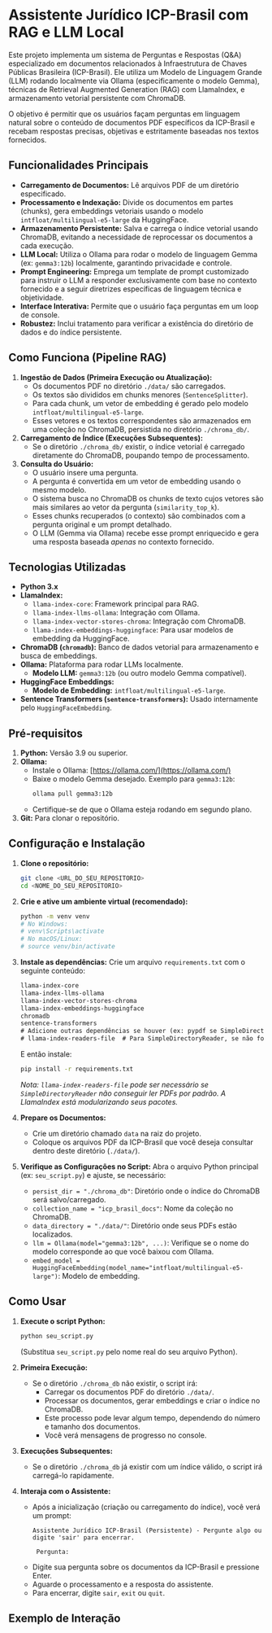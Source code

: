 # Assistente Jurídico ICP-Brasil com RAG e LLM Local

Este projeto implementa um sistema de Perguntas e Respostas (Q&A) especializado em documentos relacionados à Infraestrutura de Chaves Públicas Brasileira (ICP-Brasil). Ele utiliza um Modelo de Linguagem Grande (LLM) rodando localmente via Ollama (especificamente o modelo Gemma), técnicas de Retrieval Augmented Generation (RAG) com LlamaIndex, e armazenamento vetorial persistente com ChromaDB.

O objetivo é permitir que os usuários façam perguntas em linguagem natural sobre o conteúdo de documentos PDF específicos da ICP-Brasil e recebam respostas precisas, objetivas e estritamente baseadas nos textos fornecidos.

## Funcionalidades Principais

* **Carregamento de Documentos:** Lê arquivos PDF de um diretório especificado.
* **Processamento e Indexação:** Divide os documentos em partes (chunks), gera embeddings vetoriais usando o modelo `intfloat/multilingual-e5-large` da HuggingFace.
* **Armazenamento Persistente:** Salva e carrega o índice vetorial usando ChromaDB, evitando a necessidade de reprocessar os documentos a cada execução.
* **LLM Local:** Utiliza o Ollama para rodar o modelo de linguagem Gemma (ex: `gemma3:12b`) localmente, garantindo privacidade e controle.
* **Prompt Engineering:** Emprega um template de prompt customizado para instruir o LLM a responder exclusivamente com base no contexto fornecido e a seguir diretrizes específicas de linguagem técnica e objetividade.
* **Interface Interativa:** Permite que o usuário faça perguntas em um loop de console.
* **Robustez:** Inclui tratamento para verificar a existência do diretório de dados e do índice persistente.

## Como Funciona (Pipeline RAG)

1.  **Ingestão de Dados (Primeira Execução ou Atualização):**
    * Os documentos PDF no diretório `./data/` são carregados.
    * Os textos são divididos em chunks menores (`SentenceSplitter`).
    * Para cada chunk, um vetor de embedding é gerado pelo modelo `intfloat/multilingual-e5-large`.
    * Esses vetores e os textos correspondentes são armazenados em uma coleção no ChromaDB, persistida no diretório `./chroma_db/`.
2.  **Carregamento de Índice (Execuções Subsequentes):**
    * Se o diretório `./chroma_db/` existir, o índice vetorial é carregado diretamente do ChromaDB, poupando tempo de processamento.
3.  **Consulta do Usuário:**
    * O usuário insere uma pergunta.
    * A pergunta é convertida em um vetor de embedding usando o mesmo modelo.
    * O sistema busca no ChromaDB os chunks de texto cujos vetores são mais similares ao vetor da pergunta (`similarity_top_k`).
    * Esses chunks recuperados (o contexto) são combinados com a pergunta original e um prompt detalhado.
    * O LLM (Gemma via Ollama) recebe esse prompt enriquecido e gera uma resposta baseada *apenas* no contexto fornecido.

## Tecnologias Utilizadas

* **Python 3.x**
* **LlamaIndex:**
    * `llama-index-core`: Framework principal para RAG.
    * `llama-index-llms-ollama`: Integração com Ollama.
    * `llama-index-vector-stores-chroma`: Integração com ChromaDB.
    * `llama-index-embeddings-huggingface`: Para usar modelos de embedding da HuggingFace.
* **ChromaDB (`chromadb`):** Banco de dados vetorial para armazenamento e busca de embeddings.
* **Ollama:** Plataforma para rodar LLMs localmente.
    * **Modelo LLM:** `gemma3:12b` (ou outro modelo Gemma compatível).
* **HuggingFace Embeddings:**
    * **Modelo de Embedding:** `intfloat/multilingual-e5-large`.
* **Sentence Transformers (`sentence-transformers`):** Usado internamente pelo `HuggingFaceEmbedding`.

## Pré-requisitos

1.  **Python:** Versão 3.9 ou superior.
2.  **Ollama:**
    * Instale o Ollama: [https://ollama.com/](https://ollama.com/)
    * Baixe o modelo Gemma desejado. Exemplo para `gemma3:12b`:
        ```bash
        ollama pull gemma3:12b
        ```
    * Certifique-se de que o Ollama esteja rodando em segundo plano.
3.  **Git:** Para clonar o repositório.

## Configuração e Instalação

1.  **Clone o repositório:**
    ```bash
    git clone <URL_DO_SEU_REPOSITORIO>
    cd <NOME_DO_SEU_REPOSITORIO>
    ```

2.  **Crie e ative um ambiente virtual (recomendado):**
    ```bash
    python -m venv venv
    # No Windows:
    # venv\Scripts\activate
    # No macOS/Linux:
    # source venv/bin/activate
    ```

3.  **Instale as dependências:**
    Crie um arquivo `requirements.txt` com o seguinte conteúdo:
    ```txt
    llama-index-core
    llama-index-llms-ollama
    llama-index-vector-stores-chroma
    llama-index-embeddings-huggingface
    chromadb
    sentence-transformers
    # Adicione outras dependências se houver (ex: pypdf se SimpleDirectoryReader precisar para PDFs)
    # llama-index-readers-file  # Para SimpleDirectoryReader, se não for pego automaticamente
    ```
    E então instale:
    ```bash
    pip install -r requirements.txt
    ```
    *Nota: `llama-index-readers-file` pode ser necessário se `SimpleDirectoryReader` não conseguir ler PDFs por padrão. A LlamaIndex está modularizando seus pacotes.*

4.  **Prepare os Documentos:**
    * Crie um diretório chamado `data` na raiz do projeto.
    * Coloque os arquivos PDF da ICP-Brasil que você deseja consultar dentro deste diretório (`./data/`).

5.  **Verifique as Configurações no Script:**
    Abra o arquivo Python principal (ex: `seu_script.py`) e ajuste, se necessário:
    * `persist_dir = "./chroma_db"`: Diretório onde o índice do ChromaDB será salvo/carregado.
    * `collection_name = "icp_brasil_docs"`: Nome da coleção no ChromaDB.
    * `data_directory = "./data/"`: Diretório onde seus PDFs estão localizados.
    * `llm = Ollama(model="gemma3:12b", ...)`: Verifique se o nome do modelo corresponde ao que você baixou com Ollama.
    * `embed_model = HuggingFaceEmbedding(model_name="intfloat/multilingual-e5-large")`: Modelo de embedding.

## Como Usar

1.  **Execute o script Python:**
    ```bash
    python seu_script.py
    ```
    (Substitua `seu_script.py` pelo nome real do seu arquivo Python).

2.  **Primeira Execução:**
    * Se o diretório `./chroma_db` não existir, o script irá:
        * Carregar os documentos PDF do diretório `./data/`.
        * Processar os documentos, gerar embeddings e criar o índice no ChromaDB.
        * Este processo pode levar algum tempo, dependendo do número e tamanho dos documentos.
        * Você verá mensagens de progresso no console.

3.  **Execuções Subsequentes:**
    * Se o diretório `./chroma_db` já existir com um índice válido, o script irá carregá-lo rapidamente.

4.  **Interaja com o Assistente:**
    * Após a inicialização (criação ou carregamento do índice), você verá um prompt:
        ```
        Assistente Jurídico ICP-Brasil (Persistente) - Pergunte algo ou digite 'sair' para encerrar.

         Pergunta:
        ```
    * Digite sua pergunta sobre os documentos da ICP-Brasil e pressione Enter.
    * Aguarde o processamento e a resposta do assistente.
    * Para encerrar, digite `sair`, `exit` ou `quit`.

## Exemplo de Interação